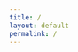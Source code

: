 ```yaml
---
title: /
layout: default
permalink: /
---
```

<style>
.center {
  display: block;
  margin-left: auto;
  margin-right: auto;
  width: 100%;
}
</style>
<script>
  if(/Android|webOS|iPhone|iPad|iPod|BlackBerry|IEMobile|Opera Mini/i.test(navigator.userAgent)){
  // MOBILE

document.write('<div style="white-space: pre; text-align: center;"><div class="center" style="color:red;display:inline;text-align: center;"> Nah G you browsing from a mobile??</div>\n<div class="center" style="color:red;display:inline;text-align: center;">Fuck that, grab a laptop...</div></div>\n')
  
}else{
  // DESKTOP
  
  
                                                                                                    
/*                                                                                                    
document.write('<div style="white-space: pre;"><div class="center" style="color:red;display:inline;">                            *******                                                             *,\n');
document.write('                           ....****.                               ,** *****.                 .** \n');
document.write('                         , .... *  *.                           **** *** * ,**                ,** \n');
document.write('                         * .....*,  *****                     * *****,  ,.*  *,              .***  \n');
document.write('                         ,.....*****.      .....            *,,*****   **  ** **      ,,   .**,*. \n');
document.write('                          ......****   **** ...... .*,****. ******* ,**  .*  ****.,,     ...  **  \n');
document.write('                          ........***      ........*,***********  **  **, ,  .** *****. * .**.*   \n');
document.write('                           ....  /************,,*************  *** ***,,** *** ***********....*   \n');
document.write('                            .... </div><div style="color:white;display:inline;">@@</div><div style="color:red;display:inline;">   ....... ...........,***     .******..*****   ************,  \n');
document.write('                             ... </div><div style="color:white;display:inline;">@@@</div><div style="color:red;display:inline;">, ...*,*</div><div style="color:white;display:inline;">@@@@@@</div><div style="color:red;display:inline;"> ,........ ..,,,,,********* **,.......     *</div><div style="color:white;display:inline;">@</div><div style="color:red;display:inline;">   \n');
document.write('                              ...</div><div style="color:white;display:inline;">&@@@@</div><div style="color:red;display:inline;"> .* ,</div><div style="color:white;display:inline;">@@@@@@@@</div><div style="color:red;display:inline;">    . ******..*****  **********,.. </div><div style="color:white;display:inline;">@@@@* @@@</div><div style="color:red;display:inline;">   \n');
document.write('                              ... </div><div style="color:white;display:inline;">@@@@@</div><div style="color:red;display:inline;">*   </div><div style="color:white;display:inline;">@@@@@@@@/@@@%@@%</div><div style="color:red;display:inline;">.  .,******.************.</div><div style="color:white;display:inline;">@@@@@@@@@@</div><div style="color:red;display:inline;">    \n');
document.write('                               ,..,</div><div style="color:white;display:inline;">@@@@@@</div><div style="color:red;display:inline;">  </div><div style="color:white;display:inline;">&@@@@@@%     *@@@@%@@@@@@@.@@@@@ @@@%@   @@@@@@@@@</div><div style="color:red;display:inline;">     \n');
document.write('                                .. .</div><div style="color:white;display:inline;">@@@@@@@ @@@@@@                                  *@@@@@@(</div><div style="color:red;display:inline;">      \n');
document.write('                                  .. </div><div style="color:white;display:inline;">@@@@@@@@@@@@@</div><div style="color:red;display:inline;"> ./                               .</div><div style="color:white;display:inline;">@@@@@@</div><div style="color:red;display:inline;">       \n');
document.write('                                    .* /</div><div style="color:white;display:inline;">@@@@@@@@@@,@@@@@@@@*              .@@@</div><div style="color:red;display:inline;">.    </div><div style="color:white;display:inline;">@@@@@@@@</div><div style="color:red;display:inline;">       \n');
document.write('                                     ,***..*</div><div style="color:white;display:inline;">@@@@@</div><div style="color:red;display:inline;">    </div><div style="color:white;display:inline;">#@ @@@@@@@@@@@@@@@@@#@@#@    *.  @@@@</div><div style="color:red;display:inline;">       \n');
document.write('                                       *****</div><div style="color:white;display:inline;">@@@@</div><div style="color:red;display:inline;">%*****,           .....*</div><div style="color:white;display:inline;">@@@</div><div  style="color:red;display:inline;">*   .*,    </div><div style="color:white;display:inline;">@@@&       \n');
document.write('                                         </div><div style="color:red;display:inline;">***</div><div style="color:white;display:inline;">@@@</div><div style="color:red;display:inline;"> . . .......... ..******, .... .       </div><div style="color:white;display:inline;">@@@</div><div style="color:red;display:inline;">      \n');
document.write('                                          &</div><div style="color:white;display:inline;">@@</div><div style="color:red;display:inline;">********   ********    **,...*          </div><div style="color:white;display:inline;">@</div><div style="color:red;display:inline;display:inline;">       \n');
document.write('                                           </div><div style="color:white;display:inline;">@</div><div style="color:red;display:inline;">,  .*****..,****.,***   *******                    \n');
document.write('                                                  ********.***  *  ,* *.*.                      \n');
document.write('                                                       ****** **  * **                    \n</div></div style="white-space: pre;"></br>');
*/                                                            
  
document.write('<div style="white-space: pre;"><div class="center" style="color:red;display:inline;">                                           --*                        </div>')
document.write('<div style="white-space: pre;"><div class="center" style="color:red;display:inline;">                                     :....:::::+%####@@%                     </div>')
document.write('<div style="white-space: pre;"><div class="center" style="color:red;display:inline;">                         =:::::::--------------+@#####%@%%                   </div>')
document.write('<div style="white-space: pre;"><div class="center" style="color:red;display:inline;">            #%*+         +---------------------+@%#######@%#                 </div>')
document.write('<div style="white-space: pre;"><div class="center" style="color:red;display:inline;">          %%###%%########+---------------------+@%%%######%@%#               </div>')
document.write('<div style="white-space: pre;"><div class="center" style="color:red;display:inline;">          #%%##@@%%######+=====**##===========-+@%%%%%%%%%##%@%#             </div>')
document.write('<div style="white-space: pre;"><div class="center" style="color:red;display:inline;">          #@%##@@%%%%%###*====@@%##============+@%%%%%%%%%%%%##%++           </div>')
document.write('<div style="white-space: pre;"><div class="center" style="color:red;display:inline;">          *@%%#@@%%%%%%%%*====@@###============+@%%%%%%%%%%%%%#%@@#          </div>')
document.write('<div style="white-space: pre;"><div class="center" style="color:red;display:inline;">          *@%%#@@%%%%%%%%*====@@%%#============+@%%%%%%%%%%%%%#%@@%          </div>')
document.write('<div style="white-space: pre;"><div class="center" style="color:red;display:inline;">          *@%%#@@@%%%%%%%*====@@%%#============+@%%%%%%%%%%%%%#%@@%          </div>')
document.write('<div style="white-space: pre;"><div class="center" style="color:red;display:inline;">          *@%%#@@@@%%%%%%*====@@%%%+===========+@%%%%%%%%%%%%%#%@@%          </div>')
document.write('<div style="white-space: pre;"><div class="center" style="color:red;display:inline;">          *@%%#@@@@@@%%%%*====@@%%%+===========+@%%%%%%%%%%%%%#%%@@          </div>')
document.write('<div style="white-space: pre;"><div class="center" style="color:red;display:inline;">          *@%%#@@@@@@@@@%*====@@%%%+===========+@%%%%%%%%%%%%%#%%@@          </div>')
document.write('<div style="white-space: pre;"><div class="center" style="color:red;display:inline;">          *@@%#@@@@@@@@@@*====@@#*+============%@%%%%%%%%%%%%%#%#@@          </div>')
document.write('<div style="white-space: pre;"><div class="center" style="color:red;display:inline;">          *@@%#@@@@@@@@@@*+===========+*%@@@@@@@%%%%%%%%%%%%%%#%*@@          </div>')
document.write('<div style="white-space: pre;"><div class="center" style="color:red;display:inline;">          *@@%#@@@@@@@@@@#*##%@@@@@@%##%%%%%%%%%%%%%%%%%%%%%%%#%*@@          </div>')
document.write('<div style="white-space: pre;"><div class="center" style="color:red;display:inline;">          *@@%#%@@@@@@%#%%%%%%%%%%%%%%%%%%%%%%%%%%%%%%%%%%%%%%#%+@@          </div>')
document.write('<div style="white-space: pre;"><div class="center" style="color:red;display:inline;">          *@@%%%%%%%%%%%%%%%%%%%%%%%%%%%#############@%%%%%%%%#%+%@          </div>')
document.write('<div style="white-space: pre;"><div class="center" style="color:red;display:inline;">          *@@@%%%%%%%%%%%%%##########################%@%%%%%%%#%+%@          </div>')
document.write('<div style="white-space: pre;"><div class="center" style="color:red;display:inline;">          *@@@@@%%%%##################################@%%%%%%%#%+%@          </div>')
document.write('<div style="white-space: pre;"><div class="center" style="color:red;display:inline;">          *@@@@@@%%%##################################@%%%%%%%#%=%@          </div>')
document.write('<div style="white-space: pre;"><div class="center" style="color:red;display:inline;">          *@@@@@@@@%##################################@%%%%%%%#%=#@          </div>')
document.write('<div style="white-space: pre;"><div class="center" style="color:red;display:inline;">          *@@@@@@@@%##################################@%%%%%%%#%=#@          </div>')
document.write('<div style="white-space: pre;"><div class="center" style="color:red;display:inline;">          *@@@@@@@@%##################################@%%%%%%%#%=#@          </div>')
document.write('<div style="white-space: pre;"><div class="center" style="color:red;display:inline;">          *@@@@@@@@%##################################@%%%%%%%#%=#@          </div>')
document.write('<div style="white-space: pre;"><div class="center" style="color:red;display:inline;">          *@@@@@@@@%##################################@%%%%%%%#%=%@          </div>')
document.write('<div style="white-space: pre;"><div class="center" style="color:red;display:inline;">          *@@@@@@@@%#################################%@%%%%%%%#%=%@          </div>')
document.write('<div style="white-space: pre;"><div class="center" style="color:red;display:inline;">          #@@@@@@@@%#################################@@%%%%%%%#%=%@          </div>')
document.write('<div style="white-space: pre;"><div class="center" style="color:red;display:inline;">          #@@@@@@@@%###############################%@@%%%%%%%%#%+%@          </div>')
document.write('<div style="white-space: pre;"><div class="center" style="color:red;display:inline;">          #@@@@@@@@%##################@@@@@@@@%%%%%%%%%%%%%%%%#%+@@          </div>')
document.write('<div style="white-space: pre;"><div class="center" style="color:red;display:inline;">          %@@@@@@@@@####%%%@@@@@@@@%%%%%%%%%%%%%%%%%%%%%%%@@@@@@@@@          </div>')
document.write('<div style="white-space: pre;"><div class="center" style="color:red;display:inline;">          %@@@@@@@@@@@@%%@%@%%%%%%%%%%%%%%%%@@@@@@@@@@@%%########%@          </div>')
document.write('<div style="white-space: pre;"><div class="center" style="color:red;display:inline;">          %@@@@@@%%%%%%%%%%%%%%@@@@@@@@@@@%#*****+==-:.         </div>')             
document.write('<div style="white-space: pre;"><div class="center" style="color:red;display:inline;">          @@@@%%@@@@@@@@@@@@@@@@%%#*+++++=--       </div>')                          
document.write('<div style="white-space: pre;"><div class="center" style="color:red;display:inline;">          @@@@@@@@@@@@%@@%#*+-        </div>')                                       
document.write('<div style="white-space: pre;"><div class="center" style="color:red;display:inline;">             :--</div>')

}
</script>

